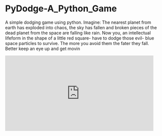# PyDodge-A_Python_Game
A simple dodging game using python.
 Imagine: The nearest planet from earth has exploded into chaos, the sky has fallen and broken pieces of the dead planet from the space are falling like rain. Now you, an intellectual lifeform in the shape of a little red square- have to dodge those evil- blue space particles to survive. The more you avoid them the fater they fall. Better keep an eye up and get movin

<iframe src="https://giphy.com/embed/yosleQl52cGe2EMqrv" width="480" height="244" frameBorder="0" class="giphy-embed" allowFullScreen></iframe><p>

